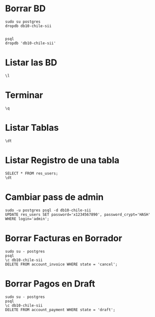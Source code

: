 # Borrar BD
```
sudo su postgres
dropdb db10-chile-sii


psql
dropdb 'db10-chile-sii'
```


# Listar las BD
```
\l
```

# Terminar 
```
\q
```

# Listar Tablas
```
\dt
```

# Listar Registro de una tabla
```
SELECT * FROM res_users;
\dt
```

# Cambiar pass de admin
```
sudo -u postgres psql -d db10-chile-sii
UPDATE res_users SET password='x1234567890', password_crypt='HASH' WHERE login='admin';
```

# Borrar Facturas en Borrador
```
sudo su - postgres
psql
\c db10-chile-sii
DELETE FROM account_invoice WHERE state = 'cancel';
```

# Borrar Pagos en Draft
```
sudo su - postgres
psql
\c db10-chile-sii
DELETE FROM account_payment WHERE state = 'draft';
```





